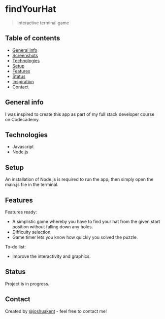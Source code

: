 # findYourHat
> Interactive terminal game

## Table of contents
* [General info](#general-info)
* [Screenshots](#screenshots)
* [Technologies](#technologies)
* [Setup](#setup)
* [Features](#features)
* [Status](#status)
* [Inspiration](#inspiration)
* [Contact](#contact)

## General info
I was inspired to create this app as part of my full stack developer course on Codecademy.

## Technologies
* Javascript
* Node.js

## Setup
An installation of Node.js is required to run the app, then simply open the main.js file in the terminal.

## Features
Features ready:
* A simplistic game whereby you have to find your hat from the given start position without falling down any holes.
* Difficulty selection.
* Game timer lets you know how quickly you solved the puzzle.

To-do list:
* Improve the interactivity and graphics.

## Status
Project is in progress.

## Contact
Created by [@joshuakent](josh.kent94@yahoo.co.uk) - feel free to contact me!